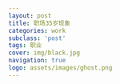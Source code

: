 ```yaml
---
layout: post
title: 职场35岁现象
categories: work
subclass: 'post'
tags: 职业
cover: img/black.jpg
navigation: true
logo: assets/images/ghost.png
---
```

